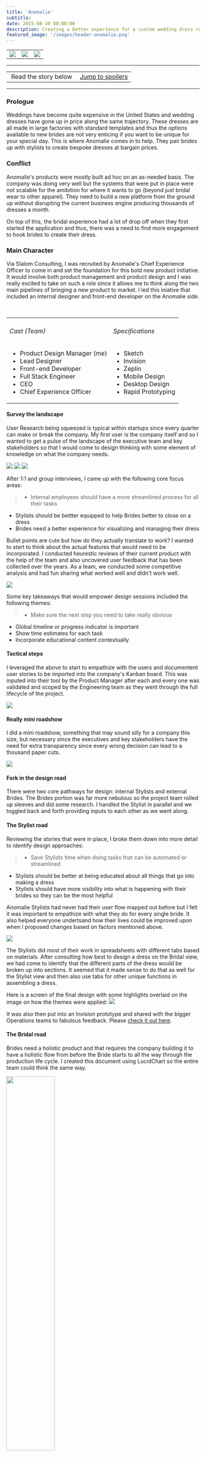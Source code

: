 ```yaml
---
title: 'Anomalie'
subtitle: 
date: 2015-08-30 00:00:00
description: Creating a better experience for a custom wedding dress retailer
featured_image: '/images/header-anomalie.png'
---
```

<table>
<tr>
<td><a href="walmart.html"><img src="../images/arrow-left.svg"></a></td>
<td><img src="../images/poster-anomalie.png" class="project__poster"></td>
<td><a href="fireeye.html"><img src="../images/arrow-right.svg"></a></td>
</tr>
</table>

<hr>

<table class="post-navigation">
<tr>
<td><i class="fab fa-readme"></i> &nbsp;Read the story below</td>
<td><i class="fas fa-angle-double-down"></i> &nbsp;<a href="#spoilers" target="_self">Jump to spoilers</a> </td>
</tr>
</table>
<hr>

### Prologue

Weddings have become quite expensive in the United States and wedding dresses have gone up in price along the same trajectory. These dresses are all made in large factories with standard templates and thus the options available to new brides are not very enticing if you want to be unique for your special day. This is where Anomalie comes in to help. They pair brides up with stylists to create bespoke dresses at bargain prices.

### Conflict

Anomalie's products were mostly built ad hoc on an as-needed basis. The company was doing very well but the systems that were put in place were not scalable for the amibition for where it wants to go (beyond just bridal wear to other apparel). They need to build a new platform from the ground up without disrupting the current business engine producing thousands of dresses a month. 

On top of this, the bridal experience had a lot of drop off when they first started the application and thus, there was a need to find more engagement to hook brides to create their dress.

### Main Character

Via Slalom Consulting, I was recruited by Anomalie's Chief Experience Officer to come in and set the foundation for this bold new product initiative. It would involve both product management and product design and I was really excited to take on such a role since it allows me to think along the two main pipelines of bringing a new product to market. I led this iniative that included an internal designer and front-end developer on the Anomalie side.

<div class="spacer3">&nbsp;</div>
<div class="full-width-post">
<table class="post-navigation">
<tr>
<td class="half">
	<h6>Cast (Team)</h6>
	<ul class="project-details">
		<li>Product Design Manager (me)</li>
		<li>Lead Designer</li>
		<li>Front-end Developer</li>
		<li>Full Stack Engineer</li>
		<li>CEO</li>
		<li>Chief Experience Officer</li>
	</ul>
</td>
<td class="half">
	<h6>Specifications</h6>
	<ul class="project-details">
		<li>Sketch</li>
		<li>Invision</li>
		<li>Zeplin</li>
		<li>Mobile Design</li>
		<li>Desktop Design</li>
        <li>Rapid Prototyping</li>
	</ul>
</td>
</tr>
</table>
</div>

#### Survey the landscape

User Research being squeezed is typical within startups since every quarter can make or break the company. My first user is the company itself and so I wanted to get a pulse of the landscape of the executive team and key stakeholders so that I would come to design thinking with some element of knowledge on what the company needs. 

<div class="gallery" data-columns="3">
<img src="../images/story-anomalie-2.png">
<img src="../images/story-anomalie-1.png">
<img src="../images/story-anomalie-3.png">
</div>

After 1:1 and group interviews, I came up with the following core focus areas:

> * Internal employees should have a more streamlined process for all their tasks
* Stylists should be bettter equipped to help Brides better to close on a dress
* Brides need a better experience for visualizing and managing their dress

Bullet points are cute but how do they actually translate to work? I wanted to start to think about the actual features that would need to be incorporated. I conducted heurestic reviews of their current product with the help of the team and also uncovered user feedback that has been collected over the years. As a team, we conducted some competitive analysis and had fun sharing what worked well and didn't work well. 

<img src="../images/story-anomalie-y5.png">

Some key takeaways that would empower design sessions included the following themes:

> * Make sure the next step you need to take really obvious 
* Global timeline or progress indicator is important 
* Show time estimates for each task
* Incorporate educational content contextually

#### Tactical steps

I leveraged the above to start to empathize with the users and documentent user stories to be imported into the company's Kanban board. This was inputed into their tool by the Product Manager after each and every one was validated and scoped by the Engineering team as they went through the full lifecycle of the project.

<img src="../images/story-anomalie-y6.png">

#### Really mini roadshow

I did a mini roadshow, something that may sound silly for a company this size, but necessary since the executives and key stakeholders have the need for extra transparency since every wrong decision can lead to a thousand paper cuts.

<img src="../images/story-anomalie-8.png">

#### Fork in the design road

There were two core pathways for design: internal Stylists and external Brides. The Brides portion was far more nebulous so the project team rolled up sleeves and did some research. I handled the Stylist in parallel and we toggled back and forth providing inputs to each other as we went along.

#### The Stylist road

Reviewing the stories that were in place, I broke them down into more detail to identify design approaches:
> * Save Stylists time when doing tasks that can be automated or streamlined
* Stylists should be better at being educated about all things that go into making a dress
* Stylists should have more visibility into what is happening with their brides so they can be the most helpful

Anomalie Stylists had never had their user flow mapped out before but I felt it was important to empathize with what they do for every single bride. It also helped everyone undertsand how their lives could be improved upon when I proposed changes based on factors mentioned above.

<img src="../images/story-anomalie-y4.png">

The Stylists did most of their work in spreadsheets with different tabs based on materials. After consulting how best to design a dress on the Bridal view, we had come to identify that the different parts of the dress would be broken up into sections. It seemed that it made sense to do that as well for the Stylist view and then also use tabs for other unique functions in assembling a dress. 

Here is a screen of the final design with some highlights overlaid on the image on how the themes were applied:
<img src="../images/story-anomalie-y8.png">

It was also then put into an Invision prototype and shared with the bigger Operations teams to fabulous feedback. Please <a href="https://slalom.invisionapp.com/share/XKULXLQCRQ7#/388813208_2a_-_Stylist_View_2_Skirt_Default">check it out here</a>.

#### The Bridal road

Brides need a holistic product and that requires the company building it to have a holistic flow from before the Bride starts to all the way through the production life cycle. I created this document using LucidChart so the entire team could think the same way.

<img src="../images/story-anomalie-x17.png" style="width:50%">

While I was doing the Stylist experience, I helped the rest of the team on creating concepts for the Bridal experience and as a truly collaborative effort, we cobbled different portions of our mockups into one beautiful Frankenstien.

We focused on the following themes in our collective designs:

> * Brides should be better educated about what is being asked of them during the survey
* Brides should be able to visualize every customization they want to make about the dress
* Brides should have be able to play with the design as she is creating it

As a team, we had some group design sessions, working via hand sketches to figure out the right flow:

<img src="../images/story-anomalie-x14.png">

Here are some of how some of the themes came into designs:

<img src="../images/story-anomalie-x20.png">

#### Design rodeo

I managed the design team in terms of executing upon the requirements but there were 3 different resources spread across different locations. Not to mention all the stakeholders who also needed to provide input on design. This led to many many many different versions where we needed to consolidate.

<img src="../images/story-anomalie-y7.png" style="width:50%">

#### A problem surfaces!

> Just when we thought we had come up with good ideas and had established a path for implementation, when we did a final review with Engineering, it was found that we could not do instananeous updates to the dress in real time. We had to pare down this feature as part of the Bridal experience.

Here are some screens of the final design with some highlights on how the themes were applied. There were 100s of screens that were worked on but this is just a sample:

<img src="../images/story-anomalie-y10.png">

#### Conclusion

> The Stylists were thrilled with their new product to manage their workflow and did not miss the remedial tasks at all. It was the first thing built by the Engineering team. In regards to the Bridal experience, a famous user researcher walked through the designs and the mission statement and gave a very favorable review. Every bride who also tested it while in the office also confirmed the redesign was a huge improvement. The design is ready to be launched to the general public very soon.

Invsion prototype below:
<iframe width="442" height="935" src="//slalom.invisionapp.com/share/KVTG79ADF7G" frameborder="0" allowfullscreen style="margin:0% 25%"></iframe>

<img src="../images/story-anomalie-y3.png">

#### One more thing...

Since we had over 100 screens, it was hard to understand how it fit into the overall flow. I wanted the Engineering handoff to go smoothly so tied the names of Sketch boards to the Requirements I documented earlier. This way there would be no confusion which story belonged with which design. This would also help scale as requirements expanded and so did Sketch artboards.

<img src="../images/story-anomalie-y9.png" style="width:50%">

#### Epilogue

>* Project was delivered in a timely fashion which was critical to keep the company afloat
* Stylist workflow reduced by 50% due to some automation 
* Bridal view will be released emphasizing visualizing the dress more prominently and giving Brides a more informed and joyful experience


---

### Spoilers

#### New Bride Experience
<div class="gallery" data-columns="3">
<img src="../images/story-anomalie-x1.png">
<img src="../images/story-anomalie-x2.png">
<img src="../images/story-anomalie-x8.png">
<img src="../images/story-anomalie-x11.png">
<img src="../images/story-anomalie-x12.png">
</div>

#### Bride Modifying Her Dress
<div class="gallery" data-columns="3">
<img src="../images/story-anomalie-x5.png">
<img src="../images/story-anomalie-x6.png">
<img src="../images/story-anomalie-x9.png">

</div>

#### Bride managing her Dashboard

<div class="gallery" data-columns="3">
<img src="../images/story-anomalie-x3.png">
<img src="../images/story-anomalie-x4.png">
<img src="../images/story-anomalie-x10.png">
</div>

#### Bride Uploading Dress Measurements

<div class="gallery" data-columns="3">
<img src="../images/story-anomalie-x13.png">
</div>

#### Stylist Managing her Bride's Dress

<div class="gallery" data-columns="3">
<img src="../images/story-anomalie-y1.png">
<img src="../images/story-anomalie-y2.png">
<img src="../images/story-anomalie-y3.png">
</div>

#### Admins managing Stylists

<div class="gallery" data-columns="1">
<img src="../images/story-anomalie-z1.png">
</div>